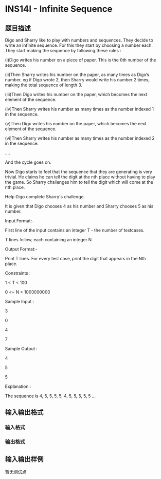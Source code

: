 # INS14I - Infinite Sequence

## 题目描述

Digo and Sharry like to play with numbers and sequences. They decide to write an infinite sequence. For this they start by choosing a number each. They start making the sequence by following these rules :

(i)Digo writes his number on a piece of paper. This is the 0th number of the sequence.

(ii)Then Sharry writes his number on the paper, as many times as Digo’s number. eg if Digo wrote 2, then Sharry would write his number 2 times, making the total sequence of length 3.

(iii)Then Digo writes his number on the paper, which becomes the next element of the sequence.

(iv)Then Sharry writes his number as many times as the number indexed 1 in the sequence.

(v)Then Digo writes his number on the paper, which becomes the next element of the sequence.

(vi)Then Sharry writes his number as many times as the number indexed 2 in the sequence.

….

And the cycle goes on.

Now Digo starts to feel that the sequence that they are generating is very trivial. He claims he can tell the digit at the nth place without having to play the game. So Sharry challenges him to tell the digit which will come at the nth place.

Help Digo complete Sharry's challenge.

It is given that Digo chooses 4 as his number and Sharry chooses 5 as his number.

Input Format:-

First line of the input contains an integer T - the number of testcases.

T lines follow, each containing an integer N.

Output Format:-

Print T lines. For every test case, print the digit that appears in the Nth place.

Constraints :

1 < T < 100

0 <= N < 1000000000

Sample Input :

3

0

4

7

Sample Output :

4

5

5

Explanation :

The sequence is 4, 5, 5, 5, 5, 4, 5, 5, 5, 5, 5 ...

## 输入输出格式

### 输入格式

### 输出格式

## 输入输出样例

暂无测试点

